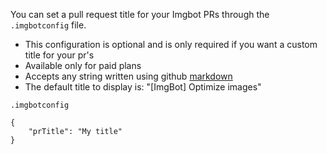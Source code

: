 You can set a pull request title for your Imgbot PRs through the `.imgbotconfig` file.

 - This configuration is optional and is only required if you want a custom title for your pr's
 - Available only for paid plans
 - Accepts any string written using github [markdown](https://docs.github.com/en/github/writing-on-github/getting-started-with-writing-and-formatting-on-github/basic-writing-and-formatting-syntax)
 - The default title to display is: "[ImgBot] Optimize images"

`.imgbotconfig`

```
{
    "prTitle": "My title"
}
```
